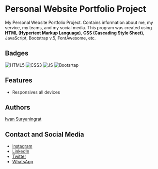# Personal Website Portfolio Project

My Personal Website Portfolio Project. Contains information about me, my service, my teams, and my social media. This program was created using **HTML (Hypertext Markup Language)**, **CSS (Cascading Style Sheet)**, JavaScript, Bootstrap v.5, FontAwesome, etc.

## Badges

![HTML5](https://img.shields.io/badge/HTML5-E34F26?style=for-the-badge&logo=html5&logoColor=white)
![CSS3](https://img.shields.io/badge/CSS3-1572B6?style=for-the-badge&logo=css3&logoColor=white)
![JS](https://img.shields.io/badge/JavaScript-F7DF1E?style=for-the-badge&logo=javascript&logoColor=black)
![Bootsrtap](https://img.shields.io/badge/Bootstrap-563D7C?style=for-the-badge&logo=bootstrap&logoColor=white)

## Features

- Responsives all devices

## Authors

[Iwan Suryaningrat](https://github.com/iwansuryaningrat)

## Contact and Social Media

- [Instagram](https://www.instagram.com/sningrat_/)
- [LinkedIn](https://www.linkedin.com/in/iwan-suryaningrat/)
- [Twitter](https://twitter.com/tagtitikkoma?s=09)
- [WhatsApp](https://api.whatsapp.com/send/?phone=6288802851811&text&app_absent=0)
